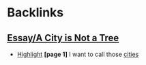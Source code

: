 
# Backlinks
## [Essay/A City is Not a Tree](<Essay/A City is Not a Tree.md>)
- [Highlight](<Highlight.md>) **[page 1]** I want to call those [cities](<cities.md>)

